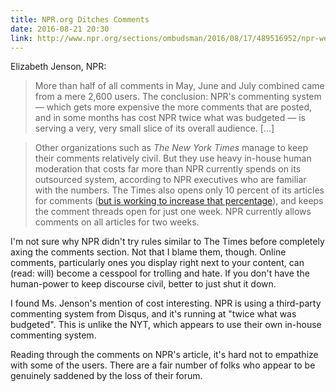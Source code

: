```yaml
---
title: NPR.org Ditches Comments
date: 2016-08-21 20:30
link: http://www.npr.org/sections/ombudsman/2016/08/17/489516952/npr-website-to-get-rid-of-comments
---
```

Elizabeth Jenson, NPR:

> More than half of all comments in May, June and July combined came from a mere 2,600 users. The conclusion: NPR's commenting system — which gets more expensive the more comments that are posted, and in some months has cost NPR twice what was budgeted — is serving a very, very small slice of its overall audience. [...]

> Other organizations such as _The New York Times_ manage to keep their comments relatively civil. But they use heavy in-house human moderation that costs far more than NPR currently spends on its outsourced system, according to NPR executives who are familiar with the numbers. The Times also opens only 10 percent of its articles for comments ([but is working to increase that percentage](http://www.nytimes.com/2016/07/10/public-editor/liz-spayd-new-york-times-public-editor.html?_r=0)), and keeps the comment threads open for just one week. NPR currently allows comments on all articles for two weeks.

I'm not sure why NPR didn't try rules similar to The Times before completely axing the comments section. Not that I blame them, though. Online comments, particularly ones you display right next to your content, can (read: will) become a cesspool for trolling and hate. If you don't have the human-power to keep discourse civil, better to just shut it down.

I found Ms. Jenson's mention of cost interesting. NPR is using a third-party commenting system from Disqus, and it's running at "twice what was budgeted". This is unlike the NYT, which appears to use their own in-house commenting system.

Reading through the comments on NPR's article, it's hard not to empathize with some of the users. There are a fair number of folks who appear to be genuinely saddened by the loss of their forum. 
